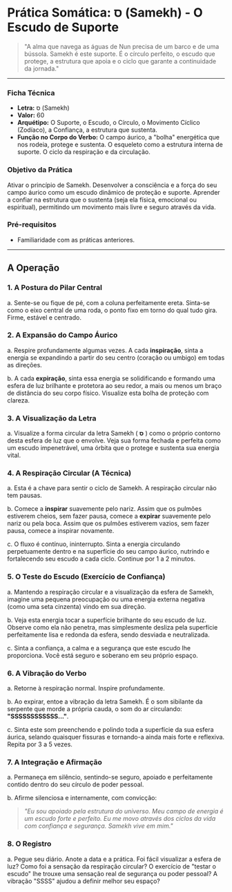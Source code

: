 # Prática Somática: ס (Samekh) - O Escudo de Suporte

> "A alma que navega as águas de Nun precisa de um barco e de uma bússola. Samekh é este suporte. É o círculo perfeito, o escudo que protege, a estrutura que apoia e o ciclo que garante a continuidade da jornada."

---

### Ficha Técnica

* **Letra:** ס (Samekh)
* **Valor:** 60
* **Arquétipo:** O Suporte, o Escudo, o Círculo, o Movimento Cíclico (Zodíaco), a Confiança, a estrutura que sustenta.
* **Função no Corpo do Verbo:** O campo áurico, a "bolha" energética que nos rodeia, protege e sustenta. O esqueleto como a estrutura interna de suporte. O ciclo da respiração e da circulação.

### Objetivo da Prática

Ativar o princípio de Samekh. Desenvolver a consciência e a força do seu campo áurico como um escudo dinâmico de proteção e suporte. Aprender a confiar na estrutura que o sustenta (seja ela física, emocional ou espiritual), permitindo um movimento mais livre e seguro através da vida.

### Pré-requisitos

* Familiaridade com as práticas anteriores.

---

## A Operação

### 1. A Postura do Pilar Central

a. Sente-se ou fique de pé, com a coluna perfeitamente ereta. Sinta-se como o eixo central de uma roda, o ponto fixo em torno do qual tudo gira. Firme, estável e centrado.

### 2. A Expansão do Campo Áurico

a. Respire profundamente algumas vezes. A cada **inspiração**, sinta a energia se expandindo a partir do seu centro (coração ou umbigo) em todas as direções.

b. A cada **expiração**, sinta essa energia se solidificando e formando uma esfera de luz brilhante e protetora ao seu redor, a mais ou menos um braço de distância do seu corpo físico. Visualize esta bolha de proteção com clareza.

### 3. A Visualização da Letra

a. Visualize a forma circular da letra Samekh ( **ס** ) como o próprio contorno desta esfera de luz que o envolve. Veja sua forma fechada e perfeita como um escudo impenetrável, uma órbita que o protege e sustenta sua energia vital.

### 4. A Respiração Circular (A Técnica)

a. Esta é a chave para sentir o ciclo de Samekh. A respiração circular não tem pausas.

b. Comece a **inspirar** suavemente pelo nariz. Assim que os pulmões estiverem cheios, sem fazer pausa, comece a **expirar** suavemente pelo nariz ou pela boca. Assim que os pulmões estiverem vazios, sem fazer pausa, comece a inspirar novamente.

c. O fluxo é contínuo, ininterrupto. Sinta a energia circulando perpetuamente dentro e na superfície do seu campo áurico, nutrindo e fortalecendo seu escudo a cada ciclo. Continue por 1 a 2 minutos.

### 5. O Teste do Escudo (Exercício de Confiança)

a. Mantendo a respiração circular e a visualização da esfera de Samekh, imagine uma pequena preocupação ou uma energia externa negativa (como uma seta cinzenta) vindo em sua direção.

b. Veja esta energia tocar a superfície brilhante do seu escudo de luz. Observe como ela não penetra, mas simplesmente desliza pela superfície perfeitamente lisa e redonda da esfera, sendo desviada e neutralizada.

c. Sinta a confiança, a calma e a segurança que este escudo lhe proporciona. Você está seguro e soberano em seu próprio espaço.

### 6. A Vibração do Verbo

a. Retorne à respiração normal. Inspire profundamente.

b. Ao expirar, entoe a vibração da letra Samekh. É o som sibilante da serpente que morde a própria cauda, o som do ar circulando: **"SSSSSSSSSSSS..."**.

c. Sinta este som preenchendo e polindo toda a superfície da sua esfera áurica, selando quaisquer fissuras e tornando-a ainda mais forte e reflexiva. Repita por 3 a 5 vezes.

### 7. A Integração e Afirmação

a. Permaneça em silêncio, sentindo-se seguro, apoiado e perfeitamente contido dentro do seu círculo de poder pessoal.

b. Afirme silenciosa e internamente, com convicção:

> *"Eu sou apoiado pela estrutura do universo. Meu campo de energia é um escudo forte e perfeito. Eu me movo através dos ciclos da vida com confiança e segurança. Samekh vive em mim."*

### 8. O Registro

a. Pegue seu diário. Anote a data e a prática. Foi fácil visualizar a esfera de luz? Como foi a sensação da respiração circular? O exercício de "testar o escudo" lhe trouxe uma sensação real de segurança ou poder pessoal? A vibração "SSSS" ajudou a definir melhor seu espaço?

